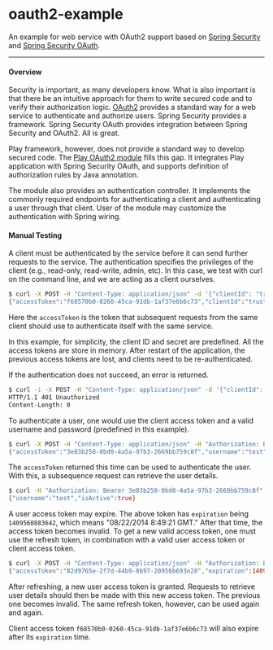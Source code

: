 oauth2-example
=========

An example for web service with OAuth2 support based on [Spring Security](http://projects.spring.io/spring-security/) and [Spring Security OAuth](http://projects.spring.io/spring-security-oauth/).

---

#### Overview

Security is important, as many developers know. What is also important is that there be an intuitive approach for them to write secured code and to verify their authorization logic. [OAuth2](http://oauth.net/2/) provides a standard way for a web service to authenticate and authorize users. Spring Security provides a framework. Spring Security OAuth provides integration between Spring Security and OAuth2. All is great.

Play framework, however, does not provide a standard way to develop secured code. The [Play OAuth2 module](https://github.com/tfeng/play-mods/tree/master/oauth2) fills this gap. It integrates Play application with Spring Security OAuth, and supports definition of authorization rules by Java annotation.

The module also provides an authentication controller. It implements the commonly required endpoints for authenticating a client and authenticating a user through that client. User of the module may customize the authentication with Spring wiring.

#### Manual Testing

A client must be authenticated by the service before it can send further requests to the service. The authentication specifies the privileges of the client (e.g., read-only, read-write, admin, etc). In this case, we test with curl on the command line, and we are acting as a client ourselves.

```bash
$ curl -X POST -H "Content-Type: application/json" -d '{"clientId": "trusted-client", "clientSecret": "trusted-client-password"}' http://localhost:9000/client/authenticate
{"accessToken":"f68570b0-0260-45ca-91db-1af37e6b6c73","clientId":"trusted-client","expiration":1409560020626}
```

Here the ```accessToken``` is the token that subsequent requests from the same client should use to authenticate itself with the same service.

In this example, for simplicity, the client ID and secret are predefined. All the access tokens are store in memory. After restart of the application, the previous access tokens are lost, and clients need to be re-authenticated.

If the authentication does not succeed, an error is returned.

```bash
$ curl -i -X POST -H "Content-Type: application/json" -d '{"clientId": "trusted-client", "clientSecret": "wrong-trusted-client-password"}' http://localhost:9000/client/authenticate
HTTP/1.1 401 Unauthorized
Content-Length: 0
```

To authenticate a user, one would use the client access token and a valid username and password (predefined in this example).

```bash
$ curl -X POST -H "Content-Type: application/json" -H "Authorization: Bearer f68570b0-0260-45ca-91db-1af37e6b6c73" -d '{"username": "test", "password": "password"}' http://localhost:9000/user/authenticate
{"accessToken":"3e83b258-0bd0-4a5a-97b3-2669bb759c8f","username":"test","expiration":1409560883642,"refreshToken":"f5feb12c-6a00-4a9b-83d5-1a19b19b0d50"}
```

The ```accessToken``` returned this time can be used to authenticate the user. With this, a subsequence request can retrieve the user details.

```bash
$ curl -H "Authorization: Bearer 3e83b258-0bd0-4a5a-97b3-2669bb759c8f" http://localhost:9000/user/get
{"username":"test","isActive":true}
```

A user access token may expire. The above token has ```expiration``` being ```1409560883642```, which means "08/22/2014 8:49:21 GMT." After that time, the access token becomes invalid. To get a new valid access token, one must use the refresh token, in combination with a valid user access token or client access token.

```bash
$ curl -X POST -H "Content-Type: application/json" -H "Authorization: Bearer 3e83b258-0bd0-4a5a-97b3-2669bb759c8f" -d '{"refreshToken": "f5feb12c-6a00-4a9b-83d5-1a19b19b0d50"}' http://localhost:9000/user/refresh
{"accessToken":"82d9765e-2f7d-44b9-8697-20956b693e28","expiration":1409561622130,"refreshToken":"f5feb12c-6a00-4a9b-83d5-1a19b19b0d50"}
```

After refreshing, a new user access token is granted. Requests to retrieve user details should then be made with this new access token. The previous one becomes invalid. The same refresh token, however, can be used again and again.

Client access token ```f68570b0-0260-45ca-91db-1af37e6b6c73``` will also expire after its ```expiration``` time.
